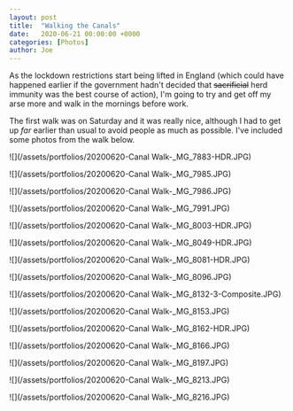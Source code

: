 ```yaml
---
layout: post
title:  "Walking the Canals"
date:   2020-06-21 00:00:00 +0000
categories: [Photos]
author: Joe
---
```

As the lockdown restrictions start being lifted in England (which could have happened earlier if the government hadn't decided that ~~sacrificial~~ herd immunity was the best course of action), I'm going to try and get off my arse more and walk in the mornings before work.<!-- more -->

The first walk was on Saturday and it was really nice, although I had to get up *far* earlier than usual to avoid people as much as possible. I've included some photos from the walk below.

![](/assets/portfolios/20200620-Canal Walk-_MG_7883-HDR.JPG)

![](/assets/portfolios/20200620-Canal Walk-_MG_7985.JPG)

![](/assets/portfolios/20200620-Canal Walk-_MG_7986.JPG)

![](/assets/portfolios/20200620-Canal Walk-_MG_7991.JPG)

![](/assets/portfolios/20200620-Canal Walk-_MG_8003-HDR.JPG)

![](/assets/portfolios/20200620-Canal Walk-_MG_8049-HDR.JPG)

![](/assets/portfolios/20200620-Canal Walk-_MG_8081-HDR.JPG)

![](/assets/portfolios/20200620-Canal Walk-_MG_8096.JPG)

![](/assets/portfolios/20200620-Canal Walk-_MG_8132-3-Composite.JPG)

![](/assets/portfolios/20200620-Canal Walk-_MG_8153.JPG)

![](/assets/portfolios/20200620-Canal Walk-_MG_8162-HDR.JPG)

![](/assets/portfolios/20200620-Canal Walk-_MG_8166.JPG)

![](/assets/portfolios/20200620-Canal Walk-_MG_8197.JPG)

![](/assets/portfolios/20200620-Canal Walk-_MG_8213.JPG)

![](/assets/portfolios/20200620-Canal Walk-_MG_8216.JPG)